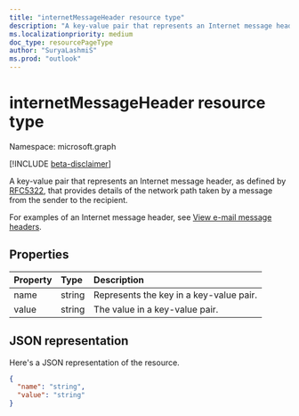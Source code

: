 ```yaml
---
title: "internetMessageHeader resource type"
description: "A key-value pair that represents an Internet message header, as defined by RFC5322, that provides "
ms.localizationpriority: medium
doc_type: resourcePageType
author: "SuryaLashmiS"
ms.prod: "outlook"
---
```


# internetMessageHeader resource type

Namespace: microsoft.graph

[!INCLUDE [beta-disclaimer](../../includes/beta-disclaimer.md)]

A key-value pair that represents an Internet message header, as defined by [RFC5322](https://www.ietf.org/rfc/rfc5322.txt), that provides
details of the network path taken by a message from the sender to the recipient.

For examples of an Internet message header, see
[View e-mail message headers](https://support.office.com/article/View-e-mail-message-headers-CD039382-DC6E-4264-AC74-C048563D212C#bm4).


## Properties
| Property	   | Type	|Description|
|:---------------|:--------|:----------|
|name|string|Represents the key in a key-value pair.|
|value|string|The value in a key-value pair.|

## JSON representation

Here's a JSON representation of the resource.

<!-- {
  "blockType": "resource",
  "optionalProperties": [

  ],
  "@odata.type": "microsoft.graph.internetMessageHeader"
}-->

```json
{
  "name": "string",
  "value": "string"
}

```

<!-- uuid: 8fcb5dbc-d5aa-4681-8e31-b001d5168d79
2015-10-25 14:57:30 UTC -->
<!--
{
  "type": "#page.annotation",
  "description": "internetMessageHeader resource",
  "keywords": "",
  "section": "documentation",
  "tocPath": "",
  "suppressions": []
}
-->


